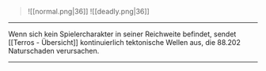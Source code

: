 > ![[normal.png|36]] 
>  ![[deadly.png|36]] 

***

Wenn sich kein Spielercharakter in seiner Reichweite befindet, sendet [[Terros - Übersicht]] kontinuierlich tektonische Wellen aus, die 88.202 Naturschaden verursachen.


***